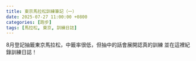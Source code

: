 ```yaml
---
title: 東京馬拉松訓練筆記（一）
date: 2025-07-27 11:00:00 +0800
categories: [跑步]
tags: [馬拉松, 東京, 訓練日誌]
---
```


8月登記抽籤東京馬拉松，中籤率很低，但抽中的話會展開認真的訓練
並在這裡紀錄訓練日誌！
